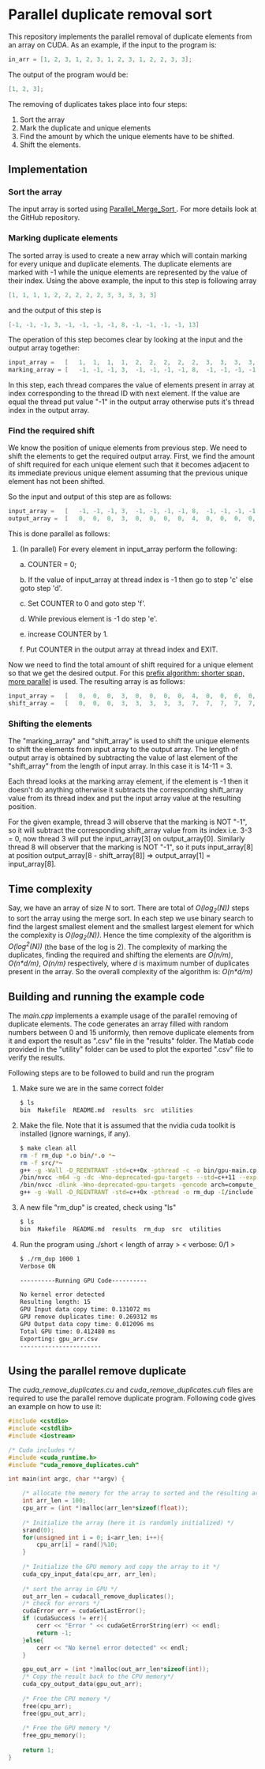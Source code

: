 # Parallel duplicate removal sort

This repository implements the parallel removal of duplicate elements from an array on CUDA. As an example, if the input to the program is: 
```C++
in_arr = [1, 2, 3, 1, 2, 3, 1, 2, 3, 1, 2, 2, 3, 3];
```

The output of the program would be:
```C++
[1, 2, 3];
```

The removing of duplicates takes place into four steps:

1. Sort the array
2. Mark the duplicate and unique elements
3. Find the amount by which the unique elements have to be shifted.
4. Shift the elements.

## Implementation

### Sort the array
The input array is sorted using [Parallel_Merge_Sort ](https://github.com/ankit98verma/Parallel_Merge_Sort). For more details look at the GitHub repository.

### Marking duplicate elements
The sorted array is used to create a new array which will contain marking for every unique and duplicate elements. The duplicate elements are marked with -1 while the unique elements are represented by the value of their index. Using the above example, the input to this step is following array
```C++
[1, 1, 1, 1, 2, 2, 2, 2, 2, 3, 3, 3, 3, 3]
```
and the output of this step is
```C++
[-1, -1, -1, 3, -1, -1, -1, -1, 8, -1, -1, -1, -1, 13]
```
The operation of this step becomes clear by looking at the input and the output array together:
```C++
input_array	= 	[	1, 	1,	1,	1,	2,	2,	2,	2,	2,	3,	3,	3,	3,	3]
marking_array = [	-1,	-1,	-1,	3,	-1,	-1,	-1,	-1,	8,	-1,	-1,	-1,	-1,	13]
```

In this step, each thread compares the value of elements present in array at index corresponding to the thread ID with next element. If the value are equal the thread put value "-1" in the output array otherwise puts it's thread index in the output array.

### Find the required shift
We know the position of unique elements from previous step. We need to shift the elements to get the required output array. First, we find the amount of shift required for each unique element such that it becomes adjacent to its immediate previous unique element assuming that the previous unique element has not been shifted.

So the input and output of this step are as follows:
```C++
input_array	= 	[	-1,	-1,	-1,	3,	-1,	-1,	-1,	-1,	8,	-1,	-1,	-1,	-1,	13]
output_array = 	[	0,	0,	0,	3,	0,	0,	0,	0,	4,	0,	0,	0,	0,	4]
```

This is done parallel as follows:

1. (In parallel) For every element in input_array perform the following:
	
	a. COUNTER = 0;

	b. If the value of input_array at thread index is -1 then go to step 'c' else goto step 'd'.

	c. Set COUNTER to 0 and goto step 'f'.

	d. While previous element is -1 do step 'e'.

	e. increase COUNTER by 1.

	f. Put COUNTER in the output array at thread index and EXIT.

Now we need to find the total amount of shift required for a unique element so that we get the desired output. For this [prefix algorithm: shorter span, more parallel](https://en.wikipedia.org/wiki/Prefix_sum#Algorithm_1:_Shorter_span,_more_parallel) is used. The resulting array is as follows:
```C++
input_array	= 	[	0,	0,	0,	3,	0,	0,	0,	0,	4,	0,	0,	0,	0,	4]
shift_array = 	[	0,	0,	0,	3,	3,	3,	3,	3,	7,	7,	7,	7,	7,	11]
```

### Shifting the elements
The "marking_array" and "shift_array" is used to shift the unique elements to shift the elements from input array to the output array. The length of output array is obtained by subtracting the value of last element of the "shift_array" from the length of input array. In this case it is 14-11 = 3.

Each thread looks at the marking array element, if the element is -1 then it doesn't do anything otherwise it subtracts the corresponding shift_array value from its thread index and put the input array value at the resulting position.

For the given example, thread 3 will observe that the marking is NOT "-1", so it will subtract the corresponding shift_array value from its index i.e. 3-3 = 0, now thread 3 will put the input_array[3] on output_array[0]. Similarly thread 8 will observer that the marking is NOT "-1", so it puts input_array[8] at position output_array[8 - shift_array[8]] => output_array[1] = input_array[8].

## Time complexity
Say, we have an array of size *N* to sort. There are total of *O(log<sub>2</sub>(N))* steps to sort the array using the merge sort. In each step we use binary search to find the largest smallest element and the smallest largest element for which the complexity is *O(log<sub>2</sub>(N))*. Hence the time complexity of the algorithm is *O(log<sup>2</sup>(N))* (the base of the log is 2). The complexity of marking the duplicates, finding the required and shifting the elements are *O(n/m)*, *O(n\*d/m)*, *O(n/m)* respectively, where *d* is maximum number of duplicates present in the array. So the overall complexity of the algorithm is: *O(n\*d/m)*

## Building and running the example code
The *main.cpp* implements a example usage of the parallel removing of duplicate elements. The code generates an array filled with random numbers between 0 and 15 uniformly, then remove duplicate elements from it and export the result as ".csv" file in the "results" folder. The Matlab code provided in the "utility" folder can be used to plot the exported ".csv" file to verify the results.

Following steps are to be followed to build and run the program
1. Make sure we are in the same correct folder
    ```sh
    $ ls
    bin  Makefile  README.md  results  src  utilities
    ```
2. Make the file. Note that it is assumed that the nvidia cuda toolkit is installed (ignore warnings, if any).
    ```sh
    $ make clean all
    rm -f rm_dup *.o bin/*.o *~
    rm -f src/*~
    g++ -g -Wall -D_REENTRANT -std=c++0x -pthread -c -o bin/gpu-main.cpp.o -I/include src/main.cpp  
    /bin/nvcc -m64 -g -dc -Wno-deprecated-gpu-targets --std=c++11 --expt-relaxed-constexpr -gencode arch=compute_30,code=sm_30 -gencode arch=compute_35,code=sm_35 -gencode arch=compute_50,code=sm_50 -gencode arch=compute_52,code=sm_52 -gencode arch=compute_60,code=sm_60 -gencode arch=compute_61,code=sm_61 -gencode arch=compute_61,code=compute_61 -c -o bin/cuda_remove_duplicates.cu.o  src/cuda_remove_duplicates.cu
	/bin/nvcc -dlink -Wno-deprecated-gpu-targets -gencode arch=compute_30,code=sm_30 -gencode arch=compute_35,code=sm_35 -gencode arch=compute_50,code=sm_50 -gencode arch=compute_52,code=sm_52 -gencode arch=compute_60,code=sm_60 -gencode arch=compute_61,code=sm_61 -gencode arch=compute_61,code=compute_61 -o bin/cuda.o  bin/cuda_remove_duplicates.cu.o
	g++ -g -Wall -D_REENTRANT -std=c++0x -pthread -o rm_dup -I/include bin/gpu-main.cpp.o bin/cuda.o bin/cuda_remove_duplicates.cu.o -L/lib64 -lcudart -lcurand 
    ```
3. A new file "rm_dup" is created, check using "ls"
    ```sh
    $ ls
    bin  Makefile  README.md  results  rm_dup  src  utilities
    ```
4. Run the program using ./short < length of array > < verbose: 0/1 >
    ```sh
    $ ./rm_dup 1000 1
   Verbose ON

	----------Running GPU Code----------

	No kernel error detected
	Resulting length: 15
	GPU Input data copy time: 0.131072 ms
	GPU remove duplicates time: 0.269312 ms
	GPU Output data copy time: 0.012096 ms
	Total GPU time: 0.412480 ms
	Exporting: gpu_arr.csv
	-----------------------
    ```

## Using the parallel remove duplicate
The *cuda_remove_duplicates.cu* and *cuda_remove_duplicates.cuh* files are required to use the parallel remove duplicate program. Following code gives an example on how to use it:

```C++
#include <cstdio>
#include <cstdlib>
#include <iostream>

/* Cuda includes */
#include <cuda_runtime.h>
#include "cuda_remove_duplicates.cuh"

int main(int argc, char **argv) {

    /* allocate the memory for the array to sorted and the resulting array */
    int arr_len = 100;
    cpu_arr = (int *)malloc(arr_len*sizeof(float));
    
    /* Initialize the array (here it is randomly initialized) */
    srand(0);
    for(unsigned int i = 0; i<arr_len; i++){
        cpu_arr[i] = rand()%10;
    }
    
    /* Initialize the GPU memory and copy the array to it */
    cuda_cpy_input_data(cpu_arr, arr_len);
    
    /* sort the array in GPU */
    out_arr_len = cudacall_remove_duplicates();
    /* check for errors */
    cudaError err = cudaGetLastError();
    if (cudaSuccess != err){
        cerr << "Error " << cudaGetErrorString(err) << endl;
        return -1;
    }else{
    	cerr << "No kernel error detected" << endl;
    }

    gpu_out_arr = (int *)malloc(out_arr_len*sizeof(int));
    /* Copy the result back to the CPU memory*/
    cuda_cpy_output_data(gpu_out_arr);
    
    /* Free the CPU memory */
    free(cpu_arr);
	free(gpu_out_arr);
	
	/* Free the GPU memory */
	free_gpu_memory();
	
    return 1;
}
```
